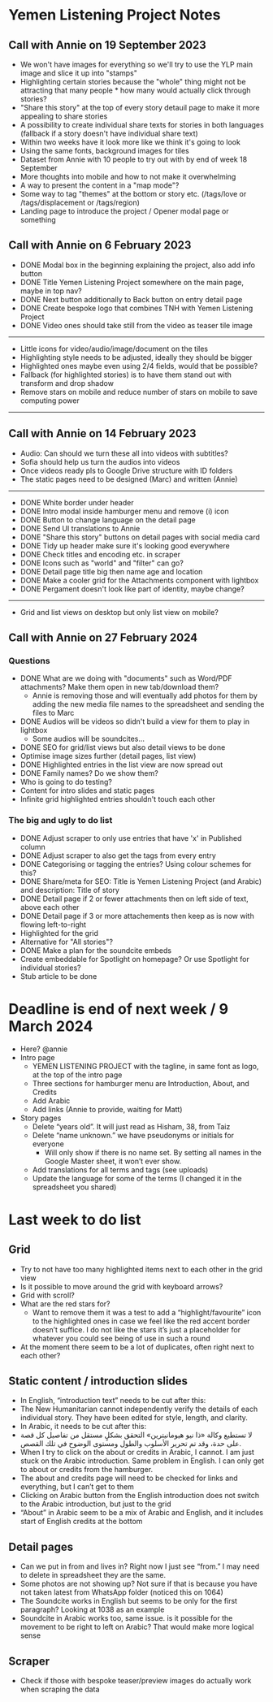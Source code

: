 # Yemen Listening Project Notes
## Call with Annie on 19 September 2023

* We won't have images for everything so we'll try to use the YLP main image and slice it up into "stamps"
* Highlighting certain stories because the "whole" thing might not be attracting that many people * how many would actually click through stories?
* "Share this story" at the top of every story detauil page to make it more appealing to share stories
* A possibility to create individual share texts for stories in both languages (fallback if a story doesn't have individual share text)
* Within two weeks have it look more like we think it's going to look
* Using the same fonts, background images for tiles
* Dataset from Annie with 10 people to try out with by end of week 18 September
* More thoughts into mobile and how to not make it overwhelming
* A way to present the content in a "map mode"?
* Some way to tag "themes" at the bottom or story etc. (/tags/love or /tags/displacement or /tags/region)
* Landing page to introduce the project / Opener modal page or something

## Call with Annie on 6 February 2023

* DONE Modal box in the beginning explaining the project, also add info button
* DONE Title Yemen Listening Project somewhere on the main page, maybe in top nav?
* DONE Next button additionally to Back button on entry detail page
* DONE Create bespoke logo that combines TNH with Yemen Listening Project
* DONE Video ones should take still from the video as teaser tile image
---
* Little icons for video/audio/image/document on the tiles
* Highlighting style needs to be adjusted, ideally they should be bigger
* Highlighted ones maybe even using 2/4 fields, would that be possible?
* Fallback (for highlighted stories) is to have them stand out with transform and drop shadow
* Remove stars on mobile and reduce number of stars on mobile to save computing power
---

## Call with Annie on 14 February 2023

* Audio: Can should we turn these all into videos with subtitles?
* Sofia should help us turn the audios into videos
* Once videos ready pls to Google Drive structure with ID folders
* The static pages need to be designed (Marc) and written (Annie)
---
* DONE White border under header
* DONE Intro modal inside hamburger menu and remove (i) icon
* DONE Button to change language on the detail page
* DONE Send UI translations to Annie
* DONE "Share this story" buttons on detail pages with social media card
* DONE Tidy up header make sure it's looking good everywhere
* DONE Check titles and encoding etc. in scraper
* DONE Icons such as "world" and "filter" can go?
* DONE Detail page title big  then name age and location
* DONE Make a cooler grid for the Attachments component with lightbox
* DONE Pergament doesn't look like part of identity, maybe change?
---
* Grid and list views on desktop but only list view on mobile?




## Call with Annie on 27 February 2024

### Questions
* DONE What are we doing with "documents" such as Word/PDF attachments? Make them open in new tab/download them?
  * Annie is removing those and will eventually add photos for them by adding the new media file names to the spreadsheet and sending the files to Marc
* DONE Audios will be videos so didn't build a view for them to play in lightbox
  * Some audios will be soundcites...
* DONE SEO for grid/list views but also detail views to be done
* Optimise image sizes further (detail pages, list view)
* DONE Highlighted entries in the list view are now spread out
* DONE Family names? Do we show them?
* Who is going to do testing?
* Content for intro slides and static pages
* Infinite grid highlighted entries shouldn't touch each other

### The big and ugly to do list
* DONE Adjust scraper to only use entries that have 'x' in Published column
* DONE Adjust scraper to also get the tags from every entry
* DONE Categorising or tagging the entries? Using colour schemes for this?
* DONE Share/meta for SEO: Title is Yemen Listening Project (and Arabic) and description: Title of story
* DONE Detail page if 2 or fewer attachments then on left side of text, above each other
* DONE Detail page if 3 or more attachements then keep as is now with flowing left-to-right
* Highlighted for the grid
* Alternative for "All stories"?
* DONE Make a plan for the soundcite embeds
* Create embeddable for Spotlight on homepage? Or use Spotlight for individual stories?
* Stub article to be done

# Deadline is end of next week / 9 March 2024


* Here? @annie 
* Intro page
    * YEMEN LISTENING PROJECT with the tagline, in same font as logo, at the top of the intro page
    * Three sections for hamburger menu are Introduction, About, and Credits
    * Add Arabic 
    * Add links (Annie to provide, waiting for Matt)
* Story pages
    * Delete “years old”. It will just read as Hisham, 38, from Taiz
    * Delete “name unknown.” we have pseudonyms or initials for everyone 
        * Will only show if there is no name set. By setting all names in the Google Master sheet, it won’t ever show.
    * Add translations for all terms and tags (see uploads) 
    * Update the language for some of the terms (I changed it in the spreadsheet you shared)


# Last week to do list

## Grid

* Try to not have too many highlighted items next to each other in the grid view
* Is it possible to move around the grid with keyboard arrows?
* Grid with scroll?
* What are the red stars for?
    * Want to remove them it was a test to add a “highlight/favourite” icon to the highlighted ones in case we feel like the red accent border doesn’t suffice. I do not like the stars it’s just a placeholder for whatever you could see being of use in such a round 
* At the moment there seem to be a lot of duplicates, often right next to each other?

## Static content / introduction slides

* In English, “introduction text” needs to be cut after this:
* The New Humanitarian cannot independently verify the details of each individual story. They have been edited for style, length, and clarity.
* In Arabic, it needs to be cut after this:
* لا تستطيع وكالة «ذا نيو هيومانيترين» التحقق بشكلٍ مستقل من تفاصيل كل قصة على حدة، وقد تم تحرير الأسلوب والطول ومستوى الوضوح في تلك القصص.
* When I try to click on the about or credits in Arabic, I cannot. I am just stuck on the Arabic introduction. Same problem in English. I can only get to about or credits from the hamburger.
* The about and credits page will need to be checked for links and everything, but I can’t get to them
* Clicking on Arabic button from the English introduction does not switch to the Arabic introduction, but just to the grid
* “About” in Arabic seem to be a mix of Arabic and English, and it includes start of English credits at the bottom

## Detail pages

* Can we put in from and lives in? Right now I just see “from.” I may need to delete in spreadsheet they are the same. 
* Some photos are not showing up? Not sure if that is because you have not taken latest from WhatsApp folder (noticed this on 1064)
* The Soundcite works in English but seems to be only for the first paragraph? Looking at 1038 as an example
* Soundcite in Arabic works too, same issue. is it possible for the movement to be right to left on Arabic? That would make more logical sense

## Scraper

* Check if those with bespoke teaser/preview images do actually work when scraping the data
